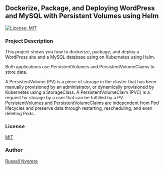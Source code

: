 ## Dockerize, Package, and Deploying WordPress and MySQL with Persistent Volumes using Helm

[![License: MIT](https://img.shields.io/badge/License-MIT-yellow.svg)](https://opensource.org/licenses/MIT)

### Project Description

This project shows you how to dockerize, package, and deploy a WordPress site and a MySQL database using on Kubernetes using Helm.

Both applications use PersistentVolumes and PersistentVolumeClaims to store data.

A PersistentVolume (PV) is a piece of storage in the cluster that has been manually provisioned by an administrator, or dynamically provisioned by Kubernetes using a StorageClass. A PersistentVolumeClaim (PVC) is a request for storage by a user that can be fulfilled by a PV. PersistentVolumes and PersistentVolumeClaims are independent from Pod lifecycles and preserve data through restarting, rescheduling, and even deleting Pods.

### License

[MIT](https://opensource.org/licenses/MIT)

### Author

[Russell Nyorere](https://neorusse.github.io/)

